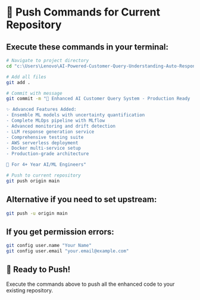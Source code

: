 # 🚀 Push Commands for Current Repository

## Execute these commands in your terminal:

```bash
# Navigate to project directory
cd "c:\Users\Lenovo\AI-Powered-Customer-Query-Understanding-Auto-Response-System"

# Add all files
git add .

# Commit with message
git commit -m "🚀 Enhanced AI Customer Query System - Production Ready

✨ Advanced Features Added:
- Ensemble ML models with uncertainty quantification
- Complete MLOps pipeline with MLflow
- Advanced monitoring and drift detection
- LLM response generation service
- Comprehensive testing suite
- AWS serverless deployment
- Docker multi-service setup
- Production-grade architecture

🎯 For 4+ Year AI/ML Engineers"

# Push to current repository
git push origin main
```

## Alternative if you need to set upstream:
```bash
git push -u origin main
```

## If you get permission errors:
```bash
git config user.name "Your Name"
git config user.email "your.email@example.com"
```

## 🎯 Ready to Push!
Execute the commands above to push all the enhanced code to your existing repository.
